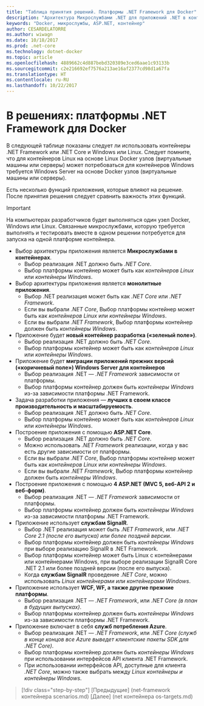 ```yaml
---
title: "Таблица принятия решений. Платформы .NET Framework для Docker"
description: "Архитектура Микрослужбами .NET для приложений .NET в контейнерах | Таблицы решений, платформы .NET Framework для Docker"
keywords: "Docker, микрослужбы, ASP.NET, контейнер"
author: CESARDELATORRE
ms.author: wiwagn
ms.date: 10/18/2017
ms.prod: .net-core
ms.technology: dotnet-docker
ms.topic: article
ms.openlocfilehash: 4889662c4d887bebd320389e3ced6aae1c93133b
ms.sourcegitcommit: c2e216692ef7576a213ae16af2377cd98d1a67fa
ms.translationtype: HT
ms.contentlocale: ru-RU
ms.lasthandoff: 10/22/2017
---
```

# <a name="decision-table-net-frameworks-to-use-for-docker"></a>В решениях: платформы .NET Framework для Docker

В следующей таблице показаны следует ли использовать контейнеры .NET Framework или .NET Core и Windows или Linux. Следует помните, что для контейнеров Linux на основе Linux Docker узлов (виртуальные машины или серверы) может потребоваться для контейнеров Windows требуется Windows Server на основе Docker узлов (виртуальные машины или серверы).

Есть несколько функций приложения, которые влияют на решение. После принятия решения следует сравнить важность этих функций.

> [!IMPORTANT]
> На компьютерах разработчиков будет выполняться один узел Docker, Windows или Linux. Связанные микрослужбами, которую требуется выполнять и тестировать вместе в одном решении потребуется для запуска на одной платформе контейнера.

* Выбор архитектуры приложения является **Микрослужбами в контейнерах**.
    - Выбор реализация .NET должно быть *.NET Core*.
    - Выбор платформы контейнер может быть как *контейнеров Linux* или *контейнеры Windows*.
* Выбор архитектуры приложения является **монолитные приложения**.
    - Выбор .NET реализация может быть как *.NET Core* или *.NET Framework*.
    - Если вы выбрали *.NET Core*, Выбор платформы контейнер может быть как *контейнеров Linux* или *контейнеры Windows*.
    - Если вы выбрали *.NET Framework*, Выбор платформы контейнер должен быть *контейнеры Windows*.
* Приложение будет **новый контейнер разработка («зеленый поле»)**.
    - Выбор реализация .NET должно быть *.NET Core*.
    - Выбор платформы контейнер может быть как *контейнеров Linux* или *контейнеры Windows*.
* Приложение будет **миграции приложений прежних версий («коричневый поле») Windows Server для контейнеров**
    - Выбор реализация .NET — *.NET Framework* зависимости от платформы.
    - Выбор платформы контейнер должен быть *контейнеры Windows* из-за зависимости платформы .NET Framework.
* Задача разработки приложения — **лучших в своем классе производительность и масштабируемость**.
    - Выбор реализация .NET должно быть *.NET Core*.
    - Выбор платформы контейнер может быть как *контейнеров Linux* или *контейнеры Windows*.
* Построение приложения с помощью **ASP.NET Core**.
    - Выбор реализация .NET должно быть *.NET Core*.
    - Можно использовать *.NET Framework* реализации, когда у вас есть другие зависимости от платформы.
    - Если вы выбрали *.NET Core*, Выбор платформы контейнер может быть как *контейнеров Linux* или *контейнеры Windows*.
    - Если вы выбрали *.NET Framework*, Выбор платформы контейнер должен быть *контейнеры Windows*.
* Построение приложения с помощью **4 ASP.NET (MVC 5, веб-API 2 и веб-форм)**.
    - Выбор реализация .NET — *.NET Framework* зависимости от платформы.
    - Выбор платформы контейнер должен быть *контейнеры Windows* из-за зависимости платформы .NET Framework.
* Приложение использует **службам SignalR**.
    - Выбор .NET реализация может быть *.NET Framework*, или *.NET Core 2.1 (после его выпуска) или более поздней версии*.
    - Выбор платформы контейнер должен быть *контейнеры Windows* при выборе реализацию SignalR в .NET Framework.
    - Выбор платформы контейнер может быть Linux с контейнерами или контейнерами Windows, при выборе реализации SignalR Core .NET 2.1 или более поздней версии (после его выпуска).  
    - Когда **службам SignalR** проведение *.NET Core*, можно использовать *Linux контейнерами или контейнерами Windows*.
* Приложение использует **WCF, WF, а также другие прежние платформы**.
    - Выбор реализация .NET — *.NET Framework*, или *.NET Core (в план в будущих выпусках)*.
    - Выбор платформы контейнер должен быть *контейнеры Windows* из-за зависимости платформы .NET Framework.
* Приложение включает в себя **служб потребления Azure**.
    - Выбор реализация .NET — *.NET Framework*, или *.NET Core (служб в конце концов все Azure выведет клиентские пакеты SDK для .NET Core)*.
    - Выбор платформы контейнер должен быть *контейнеры Windows* при использовании интерфейсов API клиента .NET Framework.
    - При использовании интерфейсов API, доступные для клиента *.NET Core*, можно также выбрать между *Linux контейнеры и контейнеры Windows*.

>[!div class="step-by-step"]
[Предыдущие] (net-framework контейнера scenarios.md) [Далее] (net контейнера os-targets.md)
